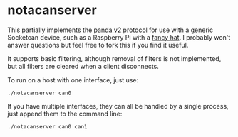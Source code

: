 # notacanserver

This partially implements the [panda v2 protocol](https://github.com/joshwardell/CANserver/wiki/PandaProtocol) for use with a generic Socketcan device, such as a Raspberry Pi with a [fancy hat](https://www.waveshare.com/2-ch-can-hat.htm). I probably won't answer questions but feel free to fork this if you find it useful.

It supports basic filtering, although removal of filters is not implemented, but all filters are cleared when a client disconnects.

To run on a host with one interface, just use:

```
./notacanserver can0
```

If you have multiple interfaces, they can all be handled by a single process, just append them to the command line:

```
./notacanserver can0 can1
```
